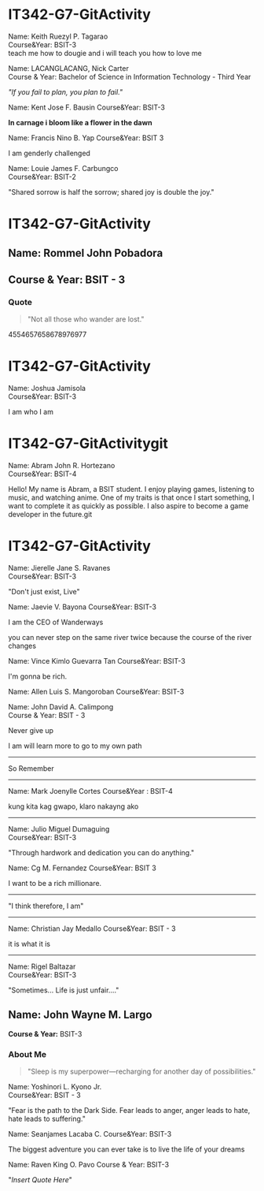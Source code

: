# IT342-G7-GitActivity


Name: Keith Ruezyl P. Tagarao  
Course&Year: BSIT-3  
teach me how to dougie and i will teach you how to love me

Name: LACANGLACANG, Nick Carter  
Course & Year: Bachelor of Science in Information Technology - Third Year  
  
<i>"If you fail to plan, you plan to fail."</i>


Name: Kent Jose F. Bausin
Course&Year: BSIT-3

**In carnage i bloom like a flower in the dawn**

Name: Francis Nino B. Yap
Course&Year: BSIT 3

I am genderly challenged

Name: Louie James F. Carbungco  
Course&Year: BSIT-2

"Shared sorrow is half the sorrow; shared joy is double the joy."


# IT342-G7-GitActivity


## Name: Rommel John Pobadora  
## Course & Year: BSIT - 3


### Quote
> "Not all those who wander are lost."



4554657658678976977


# IT342-G7-GitActivity

Name: Joshua Jamisola  
Course&Year: BSIT-3

I am who I am


# IT342-G7-GitActivitygit 

Name: Abram John R. Hortezano  
Course&Year: BSIT-4

Hello! My name is Abram, a BSIT student. I enjoy playing games, listening to music, and watching anime. 
One of my traits is that once I start something, I want to complete it as quickly as possible. 
I also aspire to become a game developer in the future.git 

# IT342-G7-GitActivity

Name: Jierelle Jane S. Ravanes  
Course&Year: BSIT-3

"Don't just exist, Live"

Name: Jaevie V. Bayona
Course&Year: BSIT-3

I am the CEO of Wanderways

you can never step on the same river twice because the course of the river changes

Name: Vince Kimlo Guevarra Tan
Course&Year: BSIT-3

I'm gonna be rich. 



Name: Allen Luis S. Mangoroban
Course&Year: BSIT-3


Name: John David A. Calimpong  
Course & Year: BSIT - 3

Never give up


I am will learn more to go to my own path
***
So Remember
***


Name: Mark Joenylle Cortes
Course&Year : BSIT-4


kung kita kag gwapo, klaro nakayng ako 
***

Name: Julio Miguel Dumaguing  
Course&Year: BSIT-3  
  
"Through hardwork and dedication you can do anything."


Name: Cg M. Fernandez
Course&Year: BSIT 3  

I want to be a rich millionare. 
***
"I think therefore, I am"
***

Name: Christian Jay Medallo
Course&Year: BSIT - 3

it is what it is
***

Name: Rigel Baltazar  
Course&Year: BSIT-3  
  
  
"Sometimes... Life is just unfair...."


## Name: John Wayne M. Largo
**Course & Year:** BSIT-3

### About Me
> "Sleep is my superpower—recharging for another day of possibilities."


Name: Yoshinori L. Kyono Jr.  
Course&Year: BSIT - 3

"Fear is the path to the Dark Side. Fear leads to anger, anger leads to hate, hate leads to suffering."


Name: Seanjames Lacaba C.
Course&Year: BSIT-3


The biggest adventure you can ever take is to live the life of your dreams

Name: Raven King O. Pavo
Course & Year: BSIT-3

"*Insert Quote Here*"



